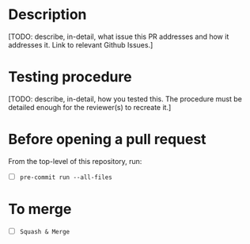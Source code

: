 # Description

\[TODO: describe, in-detail, what issue this PR addresses and how it addresses it. Link to relevant Github Issues.\]

# Testing procedure

\[TODO: describe, in-detail, how you tested this. The procedure must be detailed enough for the reviewer(s) to recreate it.\]

# Before opening a pull request

From the top-level of this repository, run:

- [ ] `pre-commit run --all-files`

# To merge

- [ ] `Squash & Merge`
